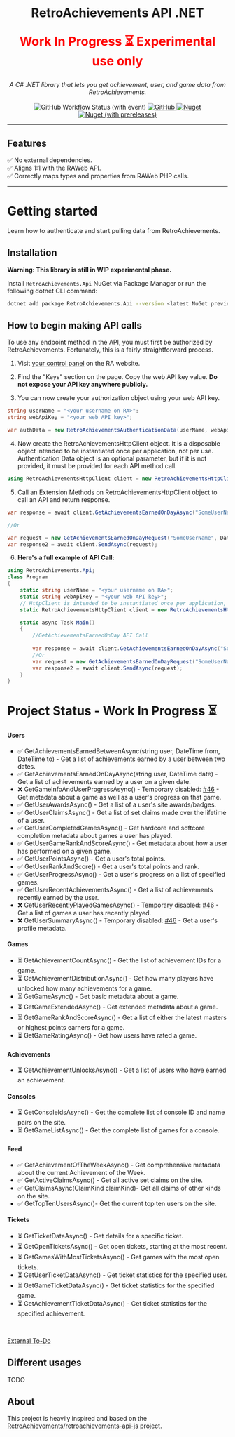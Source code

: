 <h1 align="center">RetroAchievements API .NET<br/><p style="color:red">Work In Progress ⏳ Experimental use only</p></h1>

<p align="center">
  <i>A C# .NET library that lets you get achievement, user, and game data from RetroAchievements.</i>
  <br /> <br />
  <img alt="GitHub Workflow Status (with event)" src="https://img.shields.io/github/actions/workflow/status/KrystianLesniak/retroachievements-api-net/publish.yml?label=verification">
  <a href="https://github.com/KrystianLesniak/retroachievements-api-net/blob/main/LICENSE">
    <img alt="GitHub" src="https://img.shields.io/github/license/KrystianLesniak/retroachievements-api-net">
  </a>
  <a href="https://www.nuget.org/packages/RetroAchievements.Api/">
    <img alt="Nuget" src="https://img.shields.io/nuget/dt/RetroAchievements.Api">
    <img alt="Nuget (with prereleases)" src="https://img.shields.io/nuget/vpre/RetroAchievements.Api">
  </a>
</p>

<hr />

## Features

✅ No external dependencies.  
✅ Aligns 1:1 with the RAWeb API.  
✅ Correctly maps types and properties from RAWeb PHP calls.  

<hr />

# Getting started

Learn how to authenticate and start pulling data from RetroAchievements.


## Installation

**Warning: This library is still in WIP experimental phase.**

Install `RetroAchievements.Api` NuGet via Package Manager or run the following dotnet CLI command:

```bash
dotnet add package RetroAchievements.Api --version <latest NuGet preview version>
```

## How to begin making API calls

To use any endpoint method in the API, you must first be authorized by RetroAchievements. Fortunately, this is a fairly straightforward process.

1. Visit [your control panel](https://retroachievements.org/controlpanel.php) on the RA website.

2. Find the "Keys" section on the page. Copy the web API key value. **Do not expose your API key anywhere publicly.**

3. You can now create your authorization object using your web API key.

```csharp
string userName = "<your username on RA>";
string webApiKey = "<your web API key>";

var authData = new RetroAchievementsAuthenticationData(userName, webApiKey);
```

4. Now create the RetroAchievementsHttpClient object. It is a disposable object intended to be instantiated once per application, not per use.<br> Authentication Data object is an optional parameter, but if it is not provided, it must be provided for each API method call.

```csharp
using RetroAchievementsHttpClient client = new RetroAchievementsHttpClient(authData);
```

5. Call an Extension Methods on RetroAchievementsHttpClient object to call an API and return response.

```csharp
var response = await client.GetAchievementsEarnedOnDayAsync("SomeUserName", DateTime.Now);

//Or

var request = new GetAchievementsEarnedOnDayRequest("SomeUserName", DateTime.Now);
var response2 = await client.SendAsync(request);
```

6. **Here's a full example of API Call:**

```csharp
using RetroAchievements.Api;
class Program
{
    static string userName = "<your username on RA>";
    static string webApiKey = "<your web API key>";
    // HttpClient is intended to be instantiated once per application, rather than per-use. See Remarks.
    static RetroAchievementsHttpClient client = new RetroAchievementsHttpClient(new RetroAchievementsAuthenticationData(userName, webApiKey));

    static async Task Main()
    {
        //GetAchievementsEarnedOnDay API Call
        
        var response = await client.GetAchievementsEarnedOnDayAsync("SomeUserName", DateTime.Now);
        //Or
        var request = new GetAchievementsEarnedOnDayRequest("SomeUserName", DateTime.Now);
        var response2 = await client.SendAsync(request);
    }
}
```

# Project Status - Work In Progress ⏳
#### Users
- ✅ GetAchievementsEarnedBetweenAsync(string user, DateTime from, DateTime to) - Get a list of achievements earned by a user between two dates.
- ✅ GetAchievementsEarnedOnDayAsync(string user, DateTime date) - Get a list of achievements earned by a user on a given date.
- ❌ GetGameInfoAndUserProgressAsync() - Temporary disabled: [#46](https://github.com/RetroAchievements/retroachievements-api-js/issues/46) - Get metadata about a game as well as a user's progress on that game.
- ✅ GetUserAwardsAsync() - Get a list of a user's site awards/badges.
- ✅ GetUserClaimsAsync() - Get a list of set claims made over the lifetime of a user.
- ✅ GetUserCompletedGamesAsync() - Get hardcore and softcore completion metadata about games a user has played.
- ✅ GetUserGameRankAndScoreAsync() - Get metadata about how a user has performed on a given game.
- ✅ GetUserPointsAsync() - Get a user's total points.
- ✅ GetUserRankAndScore() - Get a user's total points and rank.
- ✅ GetUserProgressAsync() - Get a user's progress on a list of specified games.
- ✅ GetUserRecentAchievementsAsync() - Get a list of achievements recently earned by the user.
- ❌ GetUserRecentlyPlayedGamesAsync() - Temporary disabled: [#46](https://github.com/RetroAchievements/retroachievements-api-js/issues/46) - Get a list of games a user has recently played.
- ❌ GetUserSummaryAsync() - Temporary disabled: [#46](https://github.com/RetroAchievements/retroachievements-api-js/issues/46) - Get a user's profile metadata. 

#### Games
- ⏳ GetAchievementCountAsync() - Get the list of achievement IDs for a game.
- ⏳ GetAchievementDistributionAsync() - Get how many players have unlocked how many achievements for a game.
- ⏳ GetGameAsync() - Get basic metadata about a game.
- ⏳ GetGameExtendedAsync() - Get extended metadata about a game.
- ⏳ GetGameRankAndScoreAsync() - Get a list of either the latest masters or highest points earners for a game.
- ⏳ GetGameRatingAsync() - Get how users have rated a game.

#### Achievements
- ⏳ GetAchievementUnlocksAsync() - Get a list of users who have earned an achievement.

#### Consoles
- ⏳ GetConsoleIdsAsync() - Get the complete list of console ID and name pairs on the site.
- ⏳ GetGameListAsync() - Get the complete list of games for a console.

#### Feed
- ✅ GetAchievementOfTheWeekAsync() - Get comprehensive metadata about the current Achievement of the Week.
- ✅ GetActiveClaimsAsync() - Get all active set claims on the site.
- ✅ GetClaimsAsync(ClaimKind claimKind)- Get all claims of other kinds on the site.
- ✅ GetTopTenUsersAsync()-  Get the current top ten users on the site.

#### Tickets
- ⏳ GetTicketDataAsync() - Get details for a specific ticket.
- ⏳ GetOpenTicketsAsync() - Get open tickets, starting at the most recent.
- ⏳ GetGamesWithMostTicketsAsync() - Get games with the most open tickets.
- ⏳ GetUserTicketDataAsync() -  Get ticket statistics for the specified user.
- ⏳ GetGameTicketDataAsync() -  Get ticket statistics for the specified game.
- ⏳ GetAchievementTicketDataAsync() -  Get ticket statistics for the specified achievement.

<br />

[External To-Do](docs/ToDo.md)


## Different usages

TODO



## About
This project is heavily inspired and based on the [RetroAchievements/retroachievements-api-js](https://github.com/RetroAchievements/retroachievements-api-js) project.
